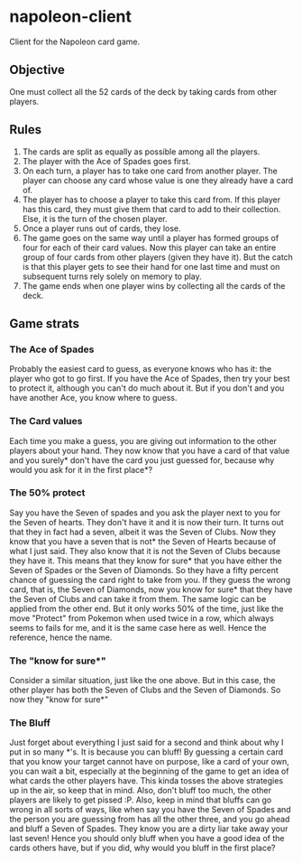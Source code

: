 # napoleon-client
Client for the Napoleon card game.
## Objective
One must collect all the 52 cards of the deck by taking cards from other players.
## Rules
1. The cards are split as equally as possible among all the players.
2. The player with the Ace of Spades goes first.
3. On each turn, a player has to take one card from another player. The player can choose any card whose value is one they already have a card of.
4. The player has to choose a player to take this card from. If this player has this card, they must give them that card to add to their collection. Else, it is the turn of the chosen player.
5. Once a player runs out of cards, they lose.
6. The game goes on the same way until a player has formed groups of four for each of their card values. Now this player can take an entire group of four cards from other players (given they have it). But the catch is that this player gets to see their hand for one last time and must on subsequent turns rely solely on memory to play.
7. The game ends when one player wins by collecting all the cards of the deck.

## Game strats
### The Ace of Spades
Probably the easiest card to guess, as everyone knows who has it: the player who got to go first. If you have the Ace of Spades, then try your best to protect it, although you can't do much about it. But if you don't and you have another Ace, you know where to guess.
### The Card values
Each time you make a guess, you are giving out information to the other players about your hand. They now know that you have a card of that value and you surely* don't have the card you just guessed for, because why would you ask for it in the first place*?
### The 50% protect
Say you have the Seven of spades and you ask the player next to you for the Seven of hearts. They don't have it and it is now their turn. It turns out that they in fact had a seven, albeit it was the Seven of Clubs. Now they know that you have a seven that is not* the Seven of Hearts because of what I just said. They also know that it is not the Seven of Clubs because they have it. This means that they know for sure* that you have either the Seven of Spades or the Seven of Diamonds. So they have a fifty percent chance of guessing the card right to take from you. If they guess the wrong card, that is, the Seven of Diamonds, now you know for sure* that they have the Seven of Clubs and can take it from them. The same logic can be applied from the other end. But it only works 50% of the time, just like the move "Protect" from Pokemon when used twice in a row, which always seems to fails for me, and it is the same case here as well. Hence the reference, hence the name.
### The "know for sure*"
Consider a similar situation, just like the one above. But in this case, the other player has both the Seven of Clubs and the Seven of Diamonds. So now they "know for sure*"
### The Bluff
Just forget about everything I just said for a second and think about why I put in so many *'s. It is because you can bluff! By guessing a certain card that you know your target cannot have on purpose, like a card of your own, you can wait a bit, especially at the beginning of the game to get an idea of what cards the other players have. This kinda tosses the above strategies up in the air, so keep that in mind. Also, don't bluff too much, the other players are likely to get pissed :P. Also, keep in mind that bluffs can go wrong in all sorts of ways, like when say you have the Seven of Spades and the person you are guessing from has all the other three, and you go ahead and bluff a Seven of Spades. They know you are a dirty liar take away your last seven! Hence you should only bluff when you have a good idea of the cards others have, but if you did, why would you bluff in the first place?
